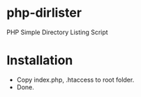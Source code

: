 # php-dirlister
PHP Simple Directory Listing Script

# Installation
- Copy index.php, .htaccess to root folder.
- Done.

